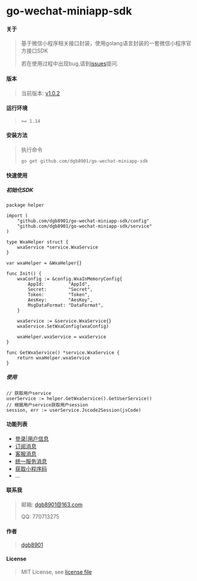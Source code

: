 # go-wechat-miniapp-sdk

#### 关于

> 基于微信小程序相关接口封装，使用golang语言封装的一套微信小程序官方接口SDK
>
> 若在使用过程中出现bug,请到[issues](https://github.com/dgb8901/go-wechat-miniapp-sdk/issues)提问.

#### 版本

> 当前版本: [v1.0.2](https://github.com/dgb8901/go-wechat-miniapp-sdk/releases/tag/v1.0.2)

#### 运行环境

> `>= 1.14`

#### 安装方法

> 执行命令
>
> `go get github.com/dgb8901/go-wechat-miniapp-sdk`

#### 快速使用

##### 初始化SDK

```golang
package helper

import (
	"github.com/dgb8901/go-wechat-miniapp-sdk/config"
	"github.com/dgb8901/go-wechat-miniapp-sdk/service"
)

type WxaHelper struct {
	wxaService *service.WxaService
}

var wxaHelper = &WxaHelper{}

func Init() {
	wxaConfig := &config.WxaInMemoryConfig{
		AppId:         "AppId",
		Secret:        "Secret",
		Token:         "Token",
		AesKey:        "AesKey",
		MsgDataFormat: "DataFormat",
	}

	wxaService := &service.WxaService{}
	wxaService.SetWxaConfig(wxaConfig)

	wxaHelper.wxaService = wxaService
}

func GetWxaService() *service.WxaService {
	return wxaHelper.wxaService
}

```

##### 使用

```golang
// 获取用户service
userService := helper.GetWxaService().GetUserService()
// 根据用户service获取用户session
session, err := userService.Jscode2Session(jsCode)
```

#### 功能列表

* [登录|用户信息](https://github.com/dgb8901/go-wechat-miniapp-sdk/blob/main/service/user_service.go)
* [订阅消息](https://github.com/dgb8901/go-wechat-miniapp-sdk/blob/main/service/subscribe_msg_service.go)
* [客服消息](https://github.com/dgb8901/go-wechat-miniapp-sdk/blob/main/service/kf_service.go)
* [统一服务消息](https://github.com/dgb8901/go-wechat-miniapp-sdk/blob/main/service/uniform_message_service.go)
* [获取小程序码](https://github.com/dgb8901/go-wechat-miniapp-sdk/blob/main/service/qr_code_service.go)
* ...

#### 联系我

> 邮箱: dgb8901@163.com
>
> QQ: 770713275

#### 作者

> [dgb8901](https://github.com/dgb8901)

#### License

> MIT License, see [license file](https://github.com/dgb8901/go-wechat-miniapp-sdk/blob/main/License)
